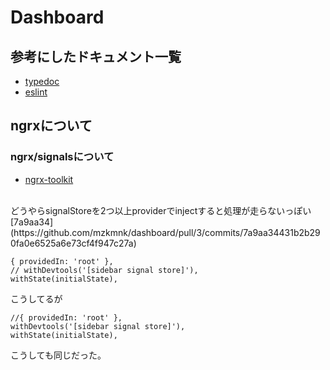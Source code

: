 # Dashboard

## 参考にしたドキュメント一覧
- [typedoc](https://typedoc.org/options/)
- [eslint](https://eslint.org/docs/latest/use/configure/)

## ngrxについて

### ngrx/signalsについて

- [ngrx-toolkit](https://www.npmjs.com/package/@angular-architects/ngrx-toolkit)

<br>
どうやらsignalStoreを2つ以上providerでinjectすると処理が走らないっぽい
<br>
[7a9aa34](https://github.com/mzkmnk/dashboard/pull/3/commits/7a9aa34431b2b290fa0e6525a6e73cf4f947c27a)
<br>

```
{ providedIn: 'root' },
// withDevtools('[sidebar signal store]'),
withState(initialState),
```
こうしてるが
```
//{ providedIn: 'root' },
withDevtools('[sidebar signal store]'),
withState(initialState),
```
こうしても同じだった。
